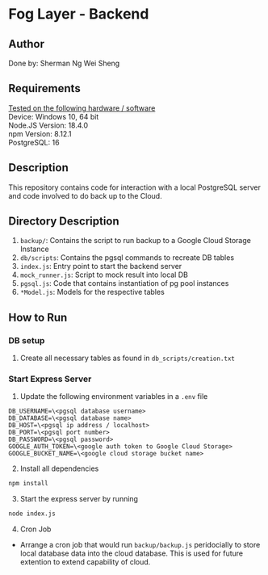 # Fog Layer - Backend
## Author
Done by: Sherman Ng Wei Sheng

## Requirements
<u>Tested on the following hardware / software</u><br/>
Device: Windows 10, 64 bit<br/>
Node.JS Version: 18.4.0<br/>
npm Version: 8.12.1<br/>
PostgreSQL: 16<br/>

## Description
This repository contains code for interaction with a local PostgreSQL server and code involved to do back up to the Cloud.

## Directory Description
1. `backup/`: Contains the script to run backup to a Google Cloud Storage Instance
2. `db/scripts`: Contains the pgsql commands to recreate DB tables
3. `index.js`: Entry point to start the backend server
4. `mock_runner.js`: Script to mock result into local DB
5. `pgsql.js`: Code that contains instantiation of pg pool instances
6. `*Model.js`: Models for the respective tables

## How to Run
### DB setup
1. Create all necessary tables as found in `db_scripts/creation.txt`

### Start Express Server
1. Update the following environment variables in a `.env` file
```
DB_USERNAME=\<pgsql database username>
DB_DATABASE=\<pgsql database name>
DB_HOST=\<pgsql ip address / localhost>
DB_PORT=\<pgsql port number>
DB_PASSWORD=\<pgsql password>
GOOGLE_AUTH_TOKEN=\<google auth token to Google Cloud Storage>
GOOGLE_BUCKET_NAME=\<google cloud storage bucket name>
```
2. Install all dependencies
```bash
npm install
```
3. Start the express server by running
```bash
node index.js
```
4. Cron Job
- Arrange a cron job that would run `backup/backup.js` peridocially to store local database data into the cloud database. This is used for future extention to extend capability of cloud.

